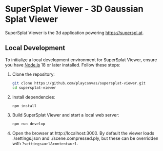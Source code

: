 # SuperSplat Viewer - 3D Gaussian Splat Viewer

SuperSplat Viewer is the 3d application powering https://superspl.at.

## Local Development

To initialize a local development environment for SuperSplat Viewer, ensure you have [Node.js](https://nodejs.org/) 18 or later installed. Follow these steps:

1. Clone the repository:

   ```sh
   git clone https://github.com/playcanvas/supersplat-viewer.git
   cd supersplat-viewer
   ```

2. Install dependencies:

   ```sh
   npm install
   ```

3. Build SuperSplat Viewer and start a local web server:

   ```sh
   npm run develop
   ```

4. Open the browser at http://localhost:3000. By default the viewer loads ./settings.json and ./scene.compressed.ply, but these can be overridden with `?settings=url&content=url`.